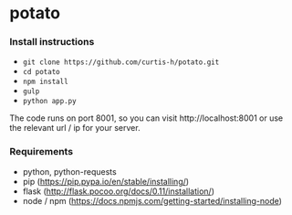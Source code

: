 # potato

### Install instructions
- `git clone https://github.com/curtis-h/potato.git`
- `cd potato`
- `npm install`
- `gulp`
- `python app.py`

The code runs on port 8001, so you can visit http://localhost:8001 or use the relevant url / ip for your server.

### Requirements
- python, python-requests
- pip (https://pip.pypa.io/en/stable/installing/)
- flask (http://flask.pocoo.org/docs/0.11/installation/)
- node / npm (https://docs.npmjs.com/getting-started/installing-node)
